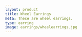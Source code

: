 ```yaml
---
layout: product
title: Wheel Earrings
meta: These are wheel earrings. 
type: earring
image: earrings/wheelearrings.jpg 
---
```


